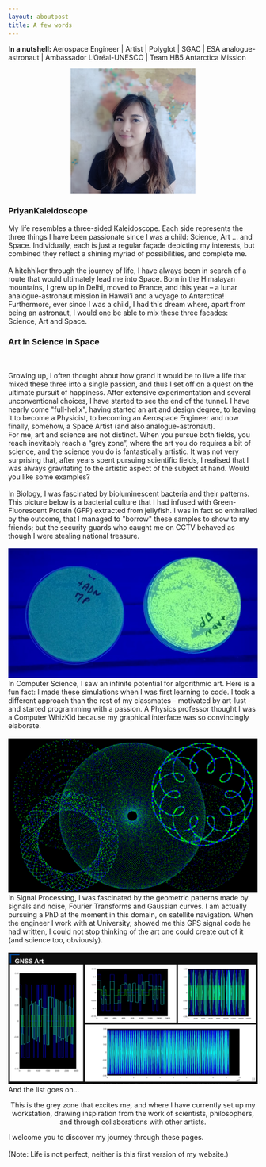 ```yaml
---
layout: aboutpost
title: A few words
---
```


<p>
	<b>In a nutshell: </b> Aerospace Engineer | Artist | Polyglot | SGAC | ESA analogue-astronaut | Ambassador L’Oréal-UNESCO | Team HB5 Antarctica Mission
</p>

<p align="center">
	<img src="/assets/images/Priyanka-pic.png" style="width: 50%">
</p>

<h3>PriyanKaleidoscope</h3>
<p>
	My life resembles a three-sided Kaleidoscope. Each side represents the three things I have been passionate since I was a child: Science, Art ... and Space. Individually, each is just a regular façade depicting my interests, but combined they reflect a shining myriad of possibilities, and complete me.
	<br><br>
	A hitchhiker through the journey of life, I have always been in search of a route that would ultimately lead me into Space. Born in the Himalayan mountains, I grew up in Delhi, moved to France, and this year – a lunar analogue-astronaut mission in Hawai’i and a voyage to Antarctica! Furthermore, ever since I was a child, I had this dream where, apart from being an astronaut, I would one be able to mix these three facades: Science, Art and Space.
</p>

<h3>Art in Science in Space</h3>
<p>
	<br><br>
	Growing up, I often thought about how grand it would be to live a life that mixed these three into a single passion, and thus I set off on a quest on the ultimate pursuit of happiness. After extensive experimentation and several unconventional choices, I have started to see the end of the tunnel. I have nearly come "full-helix", having started an art and design degree, to leaving it to become a Physicist, to becoming an Aerospace Engineer and now finally, somehow, a Space Artist (and also analogue-astronaut).
	<br><b></b>
	For me, art and science are not distinct. When you pursue both fields, you reach inevitably reach a “grey zone”, where the art you do requires a bit of science, and the science you do is fantastically artistic. It was not very surprising that, after years spent pursuing scientific fields, I realised that I was always gravitating to the artistic aspect of the subject at hand. Would you like some examples?
	<br><br>
	In Biology, I was fascinated by bioluminescent bacteria and their patterns. This picture below is a bacterial culture that I had infused with Green-Fluorescent Protein (GFP) extracted from jellyfish. I was in fact so enthralled by the outcome, that I managed to "borrow" these samples to show to my friends; but the security guards who caught me on CCTV behaved as though I were stealing national treasure.
	<br><br>
	<img src="/assets/images/bacteria.jpg">
	In Computer Science, I saw an infinite potential for algorithmic art. Here is a fun fact: I made these simulations when I was first learning to code. I took a different approach than the rest of my classmates - motivated by art-lust - and started programming with a passion. A Physics professor thought I was a Computer WhizKid because my graphical interface was so convincingly elaborate.
	<br><br>
	<img src="/assets/images/hyperart.png">
	In Signal Processing, I was fascinated by the geometric patterns made by signals and noise, Fourier Transforms and Gaussian curves. I am actually pursuing a PhD at the moment in this domain, on satellite navigation. When the engineer I work with at University, showed me this GPS signal code he had written, I could not stop thinking of the art one could create out of it (and science too, obviously).
	<br><br>
	<img src="/assets/images/gnss_art.png">
	And the list goes on...
</p>

<p class="message" align="center">
	This is the grey zone that excites me, and where I have currently set up my workstation, drawing inspiration from the work of scientists, philosophers, and through collaborations with other artists.
</p>

<p>
	I welcome you to discover my journey through these pages.
	<br><br>
	(Note: Life is not perfect, neither is this first version of my website.)	
</p>
